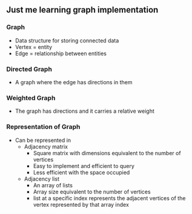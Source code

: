 ## Just me learning graph implementation

### Graph
- Data structure for storing connected data
- Vertex = entity
- Edge = relationship between entities

### Directed Graph
- A graph where the edge has directions in them

### Weighted Graph
- The graph has directions and it carries a relative weight

### Representation of Graph
- Can be represented in
  - Adjacency matrix
    - Square matrix with dimensions equivalent to the number of vertices
    - Easy to implement and efficient to query
    - Less efficient with the space occupied
  - Adjacency list
    - An array of lists
    - Array size equivalent to the number of vertices
    - list at a specific index represents the adjacent vertices
      of the vertex represented by that array index
